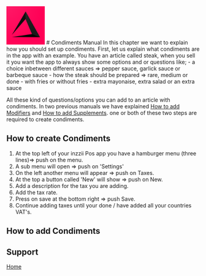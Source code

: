 <img src="../Assets/Pictures/play_store_512.png" alt="inzzii logo" width="100"/>
# Condiments Manual
In this chapter we want to explain how you should set up condiments. First, let us explain what condiments are in the app with an example. You have an article called steak, when you sell it you want the app to always show some options and or questions like;
- a choice inbetween different sauces => pepper sauce, garlick sauce or barbeque sauce 
- how the steak should be prepared => rare, medium or done 
- with fries or without fries
- extra mayonaise, extra salad or an extra sauce 

All these kind of questions/options you can add to an article with condiments.
In two previous manuals we have explained [How to add Modifiers](../docs/Chapter5.md) and [How to add Supplements](../docs/Chapter14.md). one or both of these two steps are required to create condiments. 

## How to create Condiments

1. At the top left of your inzzii Pos app you have a hamburger menu (three lines)=> push on the menu.
2. A sub menu will open => push on 'Settings'
3. On the left another menu will appear => push on Taxes. 
4. At the top a button called 'New' will show => push on New.
5. Add a description for the tax you are adding.
6. Add the tax rate.
7. Press on save at the bottom right => push Save.
8. Continue adding taxes until your done / have added all your countries VAT's. 

## How to add Condiments

## Support
[Home](../index.md)